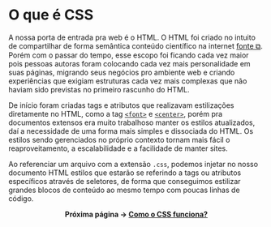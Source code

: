 # O que é CSS

A nossa porta de entrada pra web é o HTML. O HTML foi criado no intuito de compartilhar de forma semântica conteúdo científico na internet [fonte &boxbox;](https://github.com/he4rt/css4noobs/tree/master). Porém com o passar do tempo, esse escopo foi ficando cada vez maior pois pessoas autoras foram colocando cada vez mais personalidade em suas páginas, migrando seus negócios pro ambiente web e criando experiências que exigiam estruturas cada vez mais complexas que não haviam sido previstas no primeiro rascunho do HTML.

De início foram criadas tags e atributos que realizavam estilizações diretamente no HTML, como a tag [`<font>`](https://developer.mozilla.org/en-US/docs/Web/HTML/Element/font) e [`<center>`](https://developer.mozilla.org/pt-BR/docs/Web/HTML/Element/center), porém pra documentos extensos era muito trabalhoso manter os estilos atualizados, daí a necessidade de uma forma mais simples e dissociada do HTML. Os estilos sendo gerenciados no próprio contexto tornam mais fácil o reaproveitamento, a escalabilidade e a facilidade de manter sites.

Ao referenciar um arquivo com a extensão `.css`, podemos injetar no nosso documento HTML estilos que estarão se referindo a tags ou atributos específicos através de seletores, de forma que conseguimos estilizar grandes blocos de conteúdo ao mesmo tempo com poucas linhas de código.


<div align="center">

**Próxima página &rarr; [Como o CSS funciona?](./4-como-o-css-funciona.md)**

</div>


